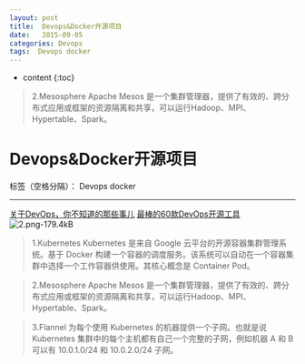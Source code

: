 ```yaml
---
layout: post
title:  Devops&Docker开源项目
date:   2015-09-05
categories: Devops
tags:  Devops docker 
---
```


* content
{:toc}


>2.Mesosphere
Apache Mesos 是一个集群管理器，提供了有效的、跨分布式应用或框架的资源隔离和共享，可以运行Hadoop、MPI、Hypertable、Spark。






# Devops&Docker开源项目

标签（空格分隔）： Devops docker 

---
[关于DevOps，你不知道的那些事儿](http://os.51cto.com/art/201404/436824.htm)
[最棒的60款DevOps开源工具](http://os.51cto.com/art/201509/492029_all.htm)
![2.png-179.4kB][1]
>1.Kubernetes
Kubernetes 是来自 Google 云平台的开源容器集群管理系统。基于 Docker 构建一个容器的调度服务。该系统可以自动在一个容器集群中选择一个工作容器供使用。其核心概念是 Container Pod。

>2.Mesosphere
Apache Mesos 是一个集群管理器，提供了有效的、跨分布式应用或框架的资源隔离和共享，可以运行Hadoop、MPI、Hypertable、Spark。

>3.Flannel
为每个使用 Kubernetes 的机器提供一个子网。也就是说 Kubernetes 集群中的每个主机都有自己一个完整的子网，例如机器 A 和 B 可以有 10.0.1.0/24 和 10.0.2.0/24 子网。


  [1]: http://static.zybuluo.com/maorongrong/noy0nctxhqsve2p1wmf9pw4x/2.png